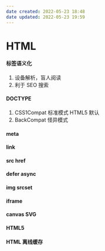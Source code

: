 ```yaml
---
date created: 2022-05-23 18:48
date updated: 2022-05-23 19:59
---
```


# HTML

#### 标签语义化

1. 设备解析，盲人阅读
2. 利于 SEO 搜索

#### DOCTYPE
1. CSS1Compat 标准模式 HTML5 默认
2. BackCompat 怪异模式
#### meta

#### link

#### src href

#### defer async

#### img srcset

#### iframe

#### canvas SVG

#### HTML5

#### HTML 离线缓存
